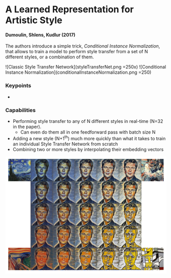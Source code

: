 # A Learned Representation for Artistic Style
#### Dumoulin, Shlens, Kudlur (2017)

The authors introduce a simple trick, *Conditional Instance Normalization*, that allows to train a model to perform style transfer from a set of N different styles, or a combination of them.

![Classic Style Transfer Network](styleTransferNet.png =250x)
![Conditional Instance Normalization](conditionalInstanceNormalization.png =250)

### Keypoints
* 

### Capabilities
* Performing style transfer to any of N different styles in real-time (N=32 in the paper).
  * Can even do them all in one feedforward pass with batch size N
* Adding a new style (N+1<sup>th</sup>) much more quickly than what it takes to train an individual Style Transfer Network from scratch
* Combining two or more styles by interpolating their embedding vectors

![demo](demo.PNG)
